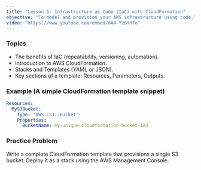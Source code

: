```yaml
---
title: "Lesson 1: Infrastructure as Code (IaC) with CloudFormation"
objective: "To model and provision your AWS infrastructure using code."
video: "https://www.youtube.com/embed/6A4-Y2BYHTo"
---
```


### Topics

- The benefits of IaC (repeatability, versioning, automation).
- Introduction to AWS CloudFormation.
- Stacks and Templates (YAML or JSON).
- Key sections of a template: Resources, Parameters, Outputs.

### Example (A simple CloudFormation template snippet)

```yaml
Resources:
  MyS3Bucket:
    Type: 'AWS::S3::Bucket'
    Properties:
      BucketName: my-unique-cloudformation-bucket-123
```

### Practice Problem

Write a complete CloudFormation template that provisions a single S3 bucket. Deploy it as a stack using the AWS Management Console.
